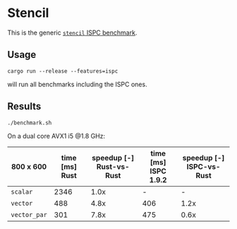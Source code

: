 # Stencil

This is the generic [`stencil` ISPC benchmark][ispc]. 

## Usage

```
cargo run --release --features=ispc
```

will run all benchmarks including the ISPC ones. 


## Results

```
./benchmark.sh
```

On a dual core AVX1 i5 @1.8 GHz:

| 800 x 600    | time [ms] <br> Rust | speedup [-] <br> Rust-vs-Rust | time [ms] <br> ISPC 1.9.2 | speedup [-] <br> ISPC-vs-Rust |
|--------------|---------------------|-------------------------------|---------------------------|-------------------------------|
| `scalar`     |                2346 |                          1.0x |                         - |                             - |
| `vector`     |                 488 |                          4.8x |                       406 |                          1.2x |
| `vector_par` |                 301 |                          7.8x |                       475 |                          0.6x |

[ispc]: https://github.com/ispc/ispc/tree/master/examples/stencil
